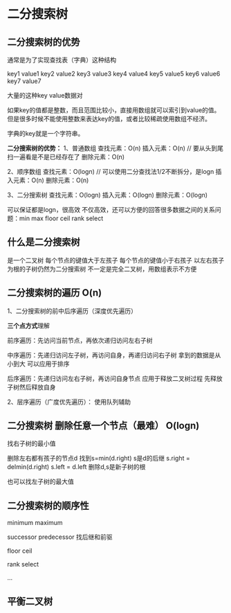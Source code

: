 # 二分搜索树

## 二分搜索树的优势

通常是为了实现查找表（字典）这种结构

key1 value1
key2 value2
key3 value3
key4 value4
key5 value5
key6 value6
key7 value7

大量的这种key value数据对

如果key的值都是整数，而且范围比较小，直接用数组就可以索引到value的值。
但是很多时候不能使用整数来表达key的值，或者比较稀疏使用数组不经济。

字典的key就是一个字符串。

**二分搜索树的优势：**
1、普通数组
查找元素：O(n)
插入元素：O(n) // 要从头到尾扫一遍看是不是已经存在了
删除元素：O(n)

2、顺序数组
查找元素：O(logn) // 可以使用二分查找法1/2不断拆分，是logn
插入元素：O(n)
删除元素：O(n)

3、二分搜索树
查找元素：O(logn)
插入元素：O(logn)
删除元素：O(logn)

可以保证都是logn，很高效
不仅高效，还可以方便的回答很多数据之间的关系问题：min max floor ceil rank select

## 什么是二分搜索树

是一个二叉树
每个节点的键值大于左孩子
每个节点的键值小于右孩子
以左右孩子为根的子树仍然为二分搜索树
不一定是完全二叉树，用数组表示不方便

## 二分搜索树的遍历 O(n)

1、二分搜索树的前中后序遍历（深度优先遍历）

**三个点方式**理解

前序遍历：先访问当前节点，再依次递归访问左右子树

中序遍历：先递归访问左子树，再访问自身，再递归访问右子树
拿到的数据是从小到大 可以应用于排序

后序遍历：先递归访问左右子树，再访问自身节点
应用于释放二叉树过程 先释放子树然后释放自身


2、层序遍历（广度优先遍历）：
使用队列辅助


## 二分搜索树 删除任意一个节点（最难） O(logn)

找右子树的最小值

删除左右都有孩子的节点d
找到s=min(d.right)
s是d的后继
s.right = delmin(d.right)
s.left = d.left
删除d,s是新子树的根

也可以找左子树的最大值


## 二分搜索树的顺序性

minimum maximum

successor  predecessor
找后继和前驱

floor ceil

rank select

...



## 平衡二叉树











